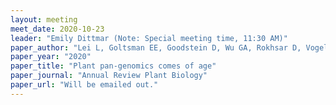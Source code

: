 ```yaml
---
layout: meeting
meet_date: 2020-10-23
leader: "Emily Dittmar (Note: Special meeting time, 11:30 AM)"
paper_author: "Lei L, Goltsman EE, Goodstein D, Wu GA, Rokhsar D, Vogel JP"
paper_year: "2020"
paper_title: "Plant pan-genomics comes of age"
paper_journal: "Annual Review Plant Biology"
paper_url: "Will be emailed out."
---
```

